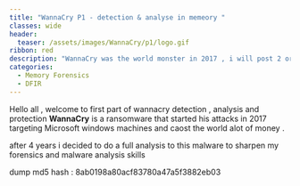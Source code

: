 ```yaml
---
title: "WannaCry P1 - detection & analyse in memeory "
classes: wide
header:
  teaser: /assets/images/WannaCry/p1/logo.gif
ribbon: red
description: "WannaCry was the world monster in 2017 , i will post 2 or 3 parts of my approach on detecting this malware in memory and using the iocs to creat a plugin to auto detect and finding the encryption keys if possible  "
categories:
  - Memory Forensics
  - DFIR 
---
```

Hello all , welcome to first part of wannacry detection , analysis and protection 
**WannaCry** is a ransomware that started his attacks in 2017 targeting Microsoft windows machines and caost the world alot  of money .  

after 4 years i decided to do a full analysis to this malware to sharpen my forensics and malware analysis skills  


dump md5 hash : 8ab0198a80acf83780a47a5f3882eb03

